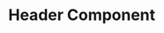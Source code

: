 # Header Component

<div id="root"></div>
<script src="./src/App.js"></script>
<script async type="text/javascript" src="./src/App.js"></script>